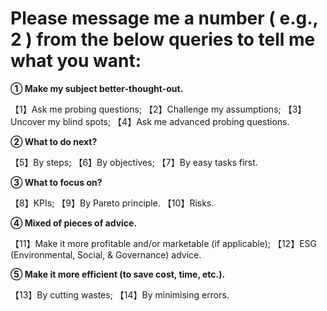# Please message me a number ( e.g., 2 ) from the below queries to tell me what you want:

**① Make my subject better-thought-out.**

【1】Ask me probing questions;
【2】Challenge my assumptions;
【3】Uncover my blind spots;
【4】Ask me advanced probing questions.

**② What to do next?**

【5】By steps;
【6】By objectives;
【7】By easy tasks first.

**③ What to focus on?**

【8】KPIs;
【9】By Pareto principle.
【10】Risks.

**④ Mixed of pieces of advice.**

【11】Make it more profitable and/or marketable (if applicable);
【12】ESG (Environmental, Social, & Governance) advice.

**⑤ Make it more efficient (to save cost, time, etc.).**

【13】By cutting wastes;
【14】By minimising errors.
